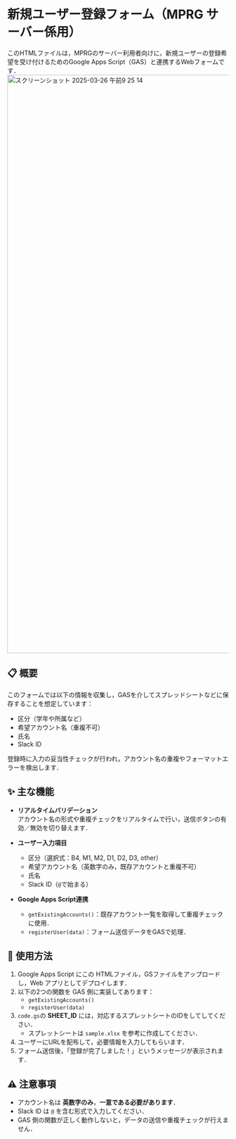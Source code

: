# 新規ユーザー登録フォーム（MPRG サーバー係用）

このHTMLファイルは，MPRGのサーバー利用者向けに，新規ユーザーの登録希望を受け付けるためのGoogle Apps Script（GAS）と連携するWebフォームです．
<img width="1313" alt="スクリーンショット 2025-03-26 午前9 25 14" src="https://github.com/user-attachments/assets/50e5a8d7-6491-4d5c-9b67-3d6c14d42503" />


## 📋 概要

このフォームでは以下の情報を収集し，GASを介してスプレッドシートなどに保存することを想定しています：

- 区分（学年や所属など）
- 希望アカウント名（重複不可）
- 氏名
- Slack ID

登録時に入力の妥当性チェックが行われ，アカウント名の重複やフォーマットエラーを検出します．


## ✨ 主な機能

- **リアルタイムバリデーション**  
  アカウント名の形式や重複チェックをリアルタイムで行い，送信ボタンの有効／無効を切り替えます．

- **ユーザー入力項目**  
  - 区分（選択式：B4, M1, M2, D1, D2, D3, other）
  - 希望アカウント名（英数字のみ，既存アカウントと重複不可）
  - 氏名
  - Slack ID（`@`で始まる）

- **Google Apps Script連携**
  - `getExistingAccounts()`：既存アカウント一覧を取得して重複チェックに使用．
  - `registerUser(data)`：フォーム送信データをGASで処理．


## 🚀 使用方法

1. Google Apps Script にこの HTMLファイル，GSファイルをアップロードし，Web アプリとしてデプロイします．
2. 以下の2つの関数を GAS 側に実装してあります：
   - `getExistingAccounts()`
   - `registerUser(data)`
3. `code.gs`の **SHEET_ID** には，対応するスプレットシートのIDをしてしてください．
   - スプレットシートは `sample.xlsx` を参考に作成してください．
5. ユーザーにURLを配布して，必要情報を入力してもらいます．
6. フォーム送信後，「登録が完了しました！」というメッセージが表示されます．


## ⚠️ 注意事項

- アカウント名は **英数字のみ**，**一意である必要があります**．
- Slack ID は `@` を含む形式で入力してください．
- GAS 側の関数が正しく動作しないと，データの送信や重複チェックが行えません．


